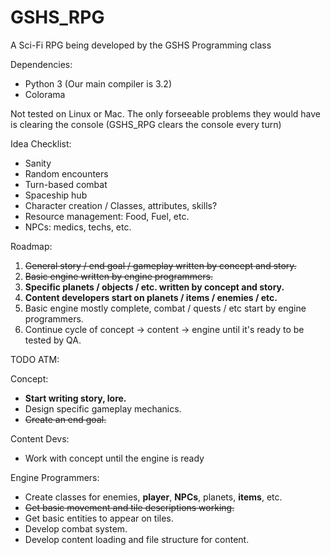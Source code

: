 # GSHS_RPG
A Sci-Fi RPG being developed by the GSHS Programming class

Dependencies:

* Python 3 (Our main compiler is 3.2)
* Colorama

Not tested on Linux or Mac. The only forseeable problems they would have is clearing the console (GSHS_RPG clears the console every turn)

Idea Checklist:

* Sanity
* Random encounters
* Turn-based combat
* Spaceship hub
* Character creation / Classes, attributes, skills?
* Resource management: Food, Fuel, etc.
* NPCs: medics, techs, etc.

Roadmap:

1. ~~General story / end goal / gameplay written by concept and story.~~
2. ~~Basic engine written by engine programmers.~~
3. **Specific planets / objects / etc. written by concept and story.**
4. **Content developers start on planets / items / enemies / etc.**
5. Basic engine mostly complete, combat / quests / etc start by engine programmers.
6. Continue cycle of concept -> content -> engine until it's ready to be tested by QA.

TODO ATM:

Concept:

* **Start writing story, lore.**
* Design specific gameplay mechanics.
* ~~Create an end goal.~~

Content Devs:

* Work with concept until the engine is ready

Engine Programmers:

* Create classes for enemies, **player**, **NPCs**, planets, **items**, etc.
* ~~Get basic movement and tile descriptions working.~~
* Get basic entities to appear on tiles.
* Develop combat system.
* Develop content loading and file structure for content.